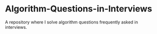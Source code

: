# Algorithm-Questions-in-Interviews
A repository where I solve algorithm questions frequently asked in interviews.
